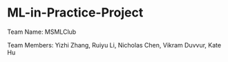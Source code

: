 # ML-in-Practice-Project
Team Name: MSMLClub

Team Members: Yizhi Zhang, Ruiyu Li, Nicholas Chen, Vikram Duvvur, Kate Hu
